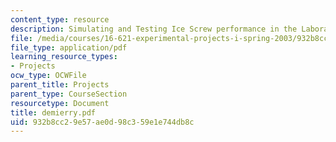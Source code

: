 ```yaml
---
content_type: resource
description: Simulating and Testing Ice Screw performance in the Laboratory
file: /media/courses/16-621-experimental-projects-i-spring-2003/932b8cc29e57ae0d98c359e1e744db8c_demierry.pdf
file_type: application/pdf
learning_resource_types:
- Projects
ocw_type: OCWFile
parent_title: Projects
parent_type: CourseSection
resourcetype: Document
title: demierry.pdf
uid: 932b8cc2-9e57-ae0d-98c3-59e1e744db8c
---
```

